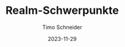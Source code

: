 ---
# This is the title of the article
title: Realm-Schwerpunkte
# This is the icon of the page
icon: operate
# This control sidebar order
order: 0
# Set author
author: Timo Schneider
# Set writing time
date: 2023-11-29
# A page can have multiple categories
category: Realm-Administration
# A page can have multiple tags
tag:
- Realm
- Administration
- Focus
# this page is sticky in article list
sticky: false
# this page will appear in starred articles
star: false
# You can customize footer content
footer: Entwickelt von der interdisziplinären Biomaterial- und Datenbank Frankfurt (iBDF)
# You can customize copyright content
copyright: false
---